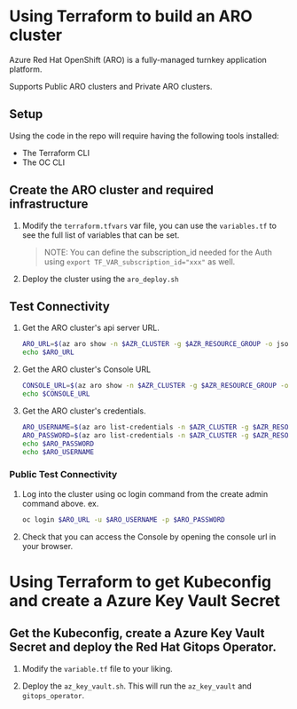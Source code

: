 # Using Terraform to build an ARO cluster

Azure Red Hat OpenShift (ARO) is a fully-managed turnkey application platform.

Supports Public ARO clusters and Private ARO clusters.

## Setup

Using the code in the repo will require having the following tools installed:

- The Terraform CLI
- The OC CLI

## Create the ARO cluster and required infrastructure

1. Modify the `terraform.tfvars` var file, you can use the `variables.tf` to see the full list of variables that can be set.

   >NOTE: You can define the subscription_id needed for the Auth using ```export TF_VAR_subscription_id="xxx"``` as well.

2. Deploy the cluster using the `aro_deploy.sh`

## Test Connectivity

1. Get the ARO cluster's api server URL.

   ```bash
   ARO_URL=$(az aro show -n $AZR_CLUSTER -g $AZR_RESOURCE_GROUP -o json | jq -r '.apiserverProfile.url')
   echo $ARO_URL
   ```

2. Get the ARO cluster's Console URL

   ```bash
   CONSOLE_URL=$(az aro show -n $AZR_CLUSTER -g $AZR_RESOURCE_GROUP -o json | jq -r '.consoleProfile.url')
   echo $CONSOLE_URL
   ```

3. Get the ARO cluster's credentials.

   ```bash
   ARO_USERNAME=$(az aro list-credentials -n $AZR_CLUSTER -g $AZR_RESOURCE_GROUP -o json | jq -r '.kubeadminUsername')
   ARO_PASSWORD=$(az aro list-credentials -n $AZR_CLUSTER -g $AZR_RESOURCE_GROUP -o json | jq -r '.kubeadminPassword')
   echo $ARO_PASSWORD
   echo $ARO_USERNAME
   ```

### Public Test Connectivity

1. Log into the cluster using oc login command from the create admin command above. ex.

    ```bash
    oc login $ARO_URL -u $ARO_USERNAME -p $ARO_PASSWORD
    ```

2. Check that you can access the Console by opening the console url in your browser.



# Using Terraform to get Kubeconfig and create a Azure Key Vault Secret

## Get the Kubeconfig, create a Azure Key Vault Secret and deploy the Red Hat Gitops Operator.

1. Modify the `variable.tf` file to your liking.

2. Deploy the `az_key_vault.sh`.  This will run the `az_key_vault` and `gitops_operator`.